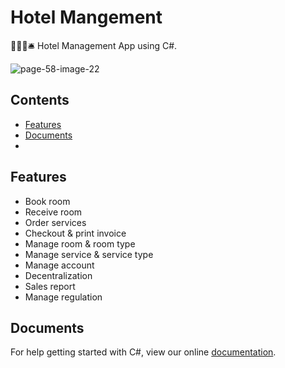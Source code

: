 # Hotel Mangement

🏨🚪🛌🛎️ Hotel Management App using C#.

![page-58-image-22](https://drive.google.com/file/d/1aF5ZJy2H1SN65wehGeoVGaKUAP4x0km1/view?usp=sharing)

## Contents

* [Features](#features)
* [Documents](#documents)
*

## Features

* Book room
* Receive room
* Order services
* Checkout & print invoice
* Manage room & room type
* Manage service & service type
* Manage account
* Decentralization
* Sales report
* Manage regulation


## Documents

For help getting started with C#, view our online [documentation](https://docs.microsoft.com/en-us/dotnet/csharp/).

